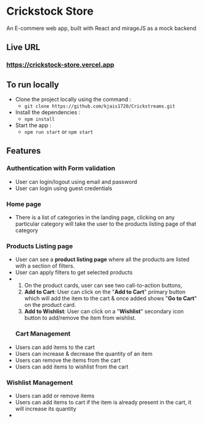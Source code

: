 
  

# Crickstock Store
An E-commere web app, built with React and mirageJS as a mock backend

  ## Live URL
### <https://crickstock-store.vercel.app>
  

## To run locally

- Clone the project locally using the command :
    - `git clone https://github.com/kjais1720/Crickstreams.git`
- Install the dependencies :
	- `npm install`
- Start the app :
	- `npm run start` or `npm start`

  

## Features

### Authentication with Form validation
- User can login/logout using email and password
- User can login using guest credentials
### Home page
- There is a list of categories in the landing page, clicking on any particular category will take the user to the products listing page of that category
### Products Listing page
- User can see a  **product listing page**  where all the products are listed with a section of filters.
- User can apply filters to get selected products
- 1.  On the product cards, user can see two call-to-action buttons,
    1.  **Add to Cart**: User can click on the "**Add to Cart**" primary button which will add the item to the cart & once added shows "**Go to Cart**" on the product card.
    2.  **Add to Wishlist**: User can click on a "**Wishlist**" secondary icon button to add/remove the item from wishlist.
  ### Cart Management
-   Users can add items to the cart
-   Users can increase & decrease the quantity of an item
-   Users can remove the items from the cart
-   Users can add items to wishlist from the cart
### Wishlist Management
-   Users can add or remove items
-   Users can add items to cart if the item is already present in the cart, it will increase its quantity
- 
